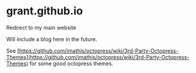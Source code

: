 grant.github.io
===============

Redirect to my main website

Will include a blog here in the future.

See [https://github.com/imathis/octopress/wiki/3rd-Party-Octopress-Themes](https://github.com/imathis/octopress/wiki/3rd-Party-Octopress-Themes) for some good octopress themes.
